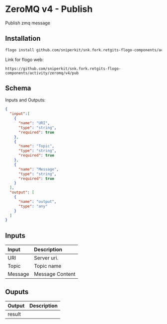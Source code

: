 # ZeroMQ v4 - Publish

Publish zmq message

## Installation

```bash
flogo install github.com/sniperkit/snk.fork.retgits-flogo-components/activity/zeromq/v4/pub
```

Link for flogo web:
```
https://github.com/sniperkit/snk.fork.retgits-flogo-components/activity/zeromq/v4/pub
```

## Schema
Inputs and Outputs:

```json
{
  "input":[
    {
      "name": "URI",
      "type": "string",
      "required": true
    },
    {
      "name": "Topic",
      "type": "string",
      "required": true
    },
    {
      "name": "Message",
      "type": "string",
      "required": true
    }
  ],
  "output": [
    {
      "name": "output",
      "type": "any"
    }
  ]
}
```
## Inputs
| Input       | Description                                                                |
|:------------|:---------------------------------------------------------------------------|
| URI         | Server uri.                                                                |
| Topic       | Topic name                                                                 |
| Message     | Message Content                                                            |

## Ouputs
| Output      | Description                                                                |
|:------------|:---------------------------------------------------------------------------|
| result      |                                                                            |